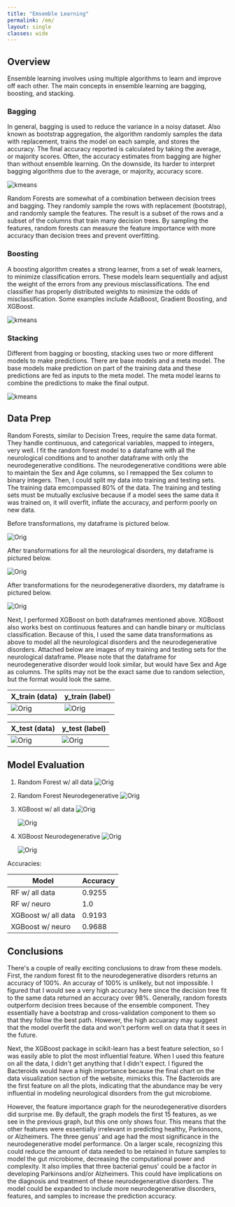 ```yaml
---
title: "Emsemble Learning"
permalink: /em/
layout: single
classes: wide
---
```


## Overview 

Ensemble learning involves using multiple algorithms to learn and improve off each other. The main concepts in ensemble learning are bagging, boosting, and stacking. 

### Bagging 

In general, bagging is used to reduce the variance in a noisy dataset. Also known as bootstrap aggregation, the algorithm randomly samples the data with replacement, trains the model on each sample, and stores the accuracy. The final accuracy reported is calculated by taking the average, or majority scores. Often, the accuracy estimates from bagging are higher than without ensemble learning. On the downside, its harder to interpret bagging algorithms due to the average, or majority, accuracy score. 

![kmeans](/assets/images/bagging.jpg) 

Random Forests are somewhat of a combination between decision trees and bagging. They randomly sample the rows with replacement (bootstrap), and randomly sample the features. The result is a subset of the rows and a subset of the columns that train many decision trees. By sampling the features, random forests can measure the feature importance with more accuracy than decision trees and prevent overfitting. 

### Boosting

A boosting algorithm creates a strong learner, from a set of weak learners, to minimize classification errors. These models learn sequentially and adjust the weight of the errors from any previous misclassifications. The end classifier has properly distributed weights to minimize the odds of misclassification. Some examples include AdaBoost, Gradient Boosting, and XGBoost. 

![kmeans](/assets/images/boosting.jpg) 

### Stacking 

Different from bagging or boosting, stacking uses two or more different models to make predictions. There are base models and a meta model. The base models make prediction on part of the training data and these predictions are fed as inputs to the meta model. The meta model learns to combine the predictions to make the final output.  
 
![kmeans](/assets/images/stacking.jpg) 

## Data Prep 

Random Forests, similar to Decision Trees, require the same data format. They handle continuous, and categorical variables, mapped to integers, very well. I fit the random forest model to a dataframe with all the neurological conditions and to another dataframe with only the neurodegenerative conditions. The neurodegenerative conditions were able to maintain the Sex and Age columns, so I remapped the Sex column to binary integers. Then, I could split my data into training and testing sets. The training data emcompassed 80% of the data. The training and testing sets must be mutually exclusive because if a model sees the same data it was trained on, it will overfit, inflate the accuracy, and perform poorly on new data. 

Before transformations, my dataframe is pictured below. 

![Orig](/assets/images/combined_df.jpg) 

After transformations for all the neurological disorders, my dataframe is pictured below. 

![Orig](/assets/images/dt_alldata.jpg) 

After transformations for the neurodegenerative disorders, my dataframe is pictured below.

![Orig](/assets/images/dt_neuro.jpg) 

Next, I performed XGBoost on both dataframes mentioned above. XGBoost also works best on continuous features and can handle binary or multiclass classification. Because of this, I used the same data transformations as above to model all the neurological disorders and the neurodegenerative disorders. Attached below are images of my training and testing sets for the neurological dataframe. Please note that the dataframe for neurodegenerative disorder would look similar, but would have Sex and Age as columns. The splits may not be the exact same due to random selection, but the format would look the same.  

| X_train (data)                        | y_train (label)                       |
| ------------------------------------- | ------------------------------------- |
| ![Orig](/assets/images/x_train_dt.jpg) | ![Orig](/assets/images/y_train_dt.jpg) | 

| X_test (data)                        | y_test (label)                       |
| -------------------------------------| ------------------------------------ |
| ![Orig](/assets/images/x_test_dt.jpg) | ![Orig](/assets/images/y_test_dt.jpg) | 



## Model Evaluation 

1. Random Forest w/ all data
   ![Orig](/assets/images/rf_alldata_graphs.jpg)

2. Random Forest Neurodegenerative
   ![Orig](/assets/images/rf_neuro_graphs.jpg)

3. XGBoost w/ all data
   ![Orig](/assets/images/xgb_alldata_graphs.jpg)
   
   ![Orig](/assets/images/xbg_feat_imp_good.jpg)

5. XGBoost Neurodegenerative
   ![Orig](/assets/images/xbg_neuro_graphs.jpg)
   
   ![Orig](/assets/images/xgb_neuro_feat_imp_good.jpg)

Accuracies: 

| Model | Accuracy | 
|-------|----------|
| RF w/ all data | 0.9255 |
| RF w/ neuro | 1.0 |
| XGBoost w/ all data | 0.9193 |
| XGBoost w/ neuro | 0.9688 | 


## Conclusions

There's a couple of really exciting conclusions to draw from these models. First, the random forest fit to the neurodegenerative disorders returns an accuracy of 100%. An accuray of 100% is unlikely, but not impossible. I figured that I would see a very high accuracy here since the decision tree fit to the same data returned an accuracy over 98%. Generally, random forests outperform decision trees because of the ensemble component. They essentially have a bootstrap and cross-validation component to them so that they follow the best path. However, the high accuaracy may suggest that the model overfit the data and won't perform well on data that it sees in the future. 

Next, the XGBoost package in scikit-learn has a best feature selection, so I was easily able to plot the most influential feature. When I used this feature on all the data, I didn't get anything that I didn't expect. I figured the Bacteroids would have a high importance because the final chart on the data visualization section of the website, mimicks this. The Bacteroids are the first feature on all the plots, indicating that the abundance may be very influential in modeling neurological disorders from the gut microbiome. 

However, the feature importance graph for the neurodegenerative disorders did surprise me. By default, the graph models the first 15 features, as we see in the previous graph, but this one only shows four. This means that the other features were essentially irrelevant in predicting healthy, Parkinsons, or Alzheimers. The three genus' and age had the most significance in the neurodegenerative model performance. On a larger scale, recognizing this could reduce the amount of data needed to be retained in future samples to model the gut microbiome, decreasing the computational power and complexity. It also implies that three bacterial genus' could be a factor in developing Parkinsons and/or Alzheimers. This could have implications on the diagnosis and treatment of these neurodegenerative disorders. The model could be expanded to include more neurodegenerative disorders, features, and samples to increase the prediction accuracy. 



